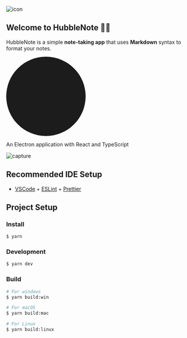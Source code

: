 ![icon](https://github.com/user-attachments/assets/65d8bd1a-c674-4848-98bb-032703a3cfbc)<!DOCTYPE svg PUBLIC "-//W3C//DTD SVG 1.1//EN" "http://www.w3.org/Graphics/SVG/1.1/DTD/svg11.dtd">

## Welcome to HubbleNote 👋🏻

HubbleNote is a simple **note-taking app** that uses **Markdown** syntax to format your notes.

<!-- Uploaded to: SVG Repo, www.svgrepo.com, Transformed by: SVG Repo Mixer Tools -->
<svg version="1.1" id="Capa_1" xmlns="http://www.w3.org/2000/svg" xmlns:xlink="http://www.w3.org/1999/xlink" viewBox="-128 -128 768.00 768.00" xml:space="preserve" width="214px" height="214px" fill="#ffffff" transform="rotate(45)matrix(1, 0, 0, 1, 0, 0)" stroke="#ffffff" stroke-width="0.00512">

<g id="SVGRepo_bgCarrier" stroke-width="0" transform="translate(0,0), scale(1)">

<rect x="-128" y="-128" width="768.00" height="768.00" rx="384" fill="#1c1c1c" strokewidth="0"/>

</g>

<g id="SVGRepo_tracerCarrier" stroke-linecap="round" stroke-linejoin="round" stroke="#CCCCCC" stroke-width="26.624000000000002"> <g> <path style="fill:#5C546A;" d="M72,72H24c-4.418,0-8,3.582-8,8v56h56V72z"/> <path style="fill:#5C546A;" d="M16,152v56c0,4.418,3.582,8,8,8h48v-64H16z"/> <path style="fill:#5C546A;" d="M144,136V80c0-4.418-3.582-8-8-8H88v64H144z"/> <path style="fill:#5C546A;" d="M88,216h48c4.418,0,8-3.582,8-8v-56H88V216z"/> <path style="fill:#5C546A;" d="M16,344v56c0,4.418,3.582,8,8,8h48v-64H16z"/> <path style="fill:#5C546A;" d="M88,408h48c4.418,0,8-3.582,8-8v-56H88V408z"/> <path style="fill:#5C546A;" d="M72,264H24c-4.418,0-8,3.582-8,8v56h56V264z"/> <path style="fill:#5C546A;" d="M144,328v-56c0-4.418-3.582-8-8-8H88v64H144z"/> <polygon style="fill:#888693;" points="72,264 72,328 16,328 16,344 72,344 72,408 88,408 88,344 144,344 144,328 88,328 88,264 88,248 72,248 "/> <polygon style="fill:#888693;" points="88,216 88,152 144,152 144,136 88,136 88,72 72,72 72,136 16,136 16,152 72,152 72,216 72,232 88,232 "/> <path style="fill:#5C546A;" d="M88,232H72H16c-4.422,0-8,3.582-8,8s3.578,8,8,8h56h16h88v-16H88z"/> <path style="fill:#5C546A;" d="M368,152v56c0,4.418,3.582,8,8,8h48v-64H368z"/> <path style="fill:#5C546A;" d="M440,216h48c4.418,0,8-3.582,8-8v-56h-56V216z"/> <path style="fill:#5C546A;" d="M424,72h-48c-4.418,0-8,3.582-8,8v56h56V72z"/> <path style="fill:#5C546A;" d="M496,136V80c0-4.418-3.582-8-8-8h-48v64H496z"/> <path style="fill:#5C546A;" d="M496,328v-56c0-4.418-3.582-8-8-8h-48v64H496z"/> <path style="fill:#5C546A;" d="M440,408h48c4.418,0,8-3.582,8-8v-56h-56V408z"/> <path style="fill:#5C546A;" d="M368,344v56c0,4.418,3.582,8,8,8h48v-64H368z"/> <path style="fill:#5C546A;" d="M424,264h-48c-4.418,0-8,3.582-8,8v56h56V264z"/> <polygon style="fill:#888693;" points="424,264 424,328 368,328 368,344 424,344 424,408 440,408 440,344 496,344 496,328 440,328 440,264 440,248 424,248 "/> <polygon style="fill:#888693;" points="440,216 440,152 496,152 496,136 440,136 440,72 424,72 424,136 368,136 368,152 424,152 424,216 424,232 440,232 "/> <path style="fill:#5C546A;" d="M496,232h-56h-16h-87.995l-0.003,16H424h16h56c4.422,0,8-3.582,8-8S500.422,232,496,232z"/> <path style="fill:#888693;" d="M176,376c-4.422,0-8,3.582-8,8s3.578,8,8,8h16v-16H176z"/> <path style="fill:#888693;" d="M336,392c4.422,0,8-3.582,8-8s-3.578-8-8-8h-16v16H336z"/> <path style="fill:#D5D9DE;" d="M288,272h-16h-16v88c13.255,0,24,10.745,24,24s-10.745,24-24,24v88h64V392v-16V272h-16H288z"/> <path style="fill:#B6B8BE;" d="M256,408c-13.255,0-24-10.745-24-24s10.745-24,24-24v-88h-16h-16h-16h-16v104v16v104h64V408z"/> <path style="fill:#888693;" d="M192,232h-8h-8v16v8c0,8.824,7.18,16,16,16V232z"/> <rect x="240" y="232" style="fill:#888693;" width="16" height="40"/> <path style="fill:#888693;" d="M224,216v-64h-56v44.703c0,8.25,2.813,13.016,8,19.32V216H224z"/> <path style="fill:#888693;" d="M256,0h-72c-8.82,0-16,7.176-16,16v120h88V0z"/> <rect x="240" y="152" style="fill:#888693;" width="16" height="64"/> <rect x="208" y="232" style="fill:#888693;" width="16" height="40"/> <path style="fill:#B6B8BE;" d="M336.008,216c5.109-6.262,7.992-11.18,7.992-19.301V152h-56v64h48v16h-8h-8v40 c8.82,0,16-7.176,16-16l0.002-8l0.003-16L336.008,216z"/> <rect x="256" y="152" style="fill:#B6B8BE;" width="16" height="64"/> <rect x="288" y="232" style="fill:#B6B8BE;" width="16" height="40"/> <rect x="256" y="232" style="fill:#B6B8BE;" width="16" height="40"/> <path style="fill:#B6B8BE;" d="M344,136V16c0-8.824-7.18-16-16-16h-72v136H344z"/> <path style="fill:#888693;" d="M256,512h72c4.422,0,8-3.582,8-8s-3.578-8-8-8h-8h-64V512z"/> <polygon style="fill:#5C546A;" points="208,232 224,232 224,272 240,272 240,232 256,232 256,216 240,216 240,152 256,152 256,136 168,136 168,152 224,152 224,216 176,216 176,216.023 176,232 184,232 192,232 192,272 208,272 "/> <circle style="fill:#888693;" cx="256" cy="384" r="24"/> <path style="fill:#5C546A;" d="M192,496h-8c-4.422,0-8,3.582-8,8s3.578,8,8,8h72v-16H192z"/> <polygon style="fill:#888693;" points="320,232 328,232 336,232 336,216 288,216 288,152 344,152 344,136 256,136 256,152 272,152 272,216 256,216 256,232 272,232 272,272 288,272 288,232 304,232 304,272 320,272 "/> </g> </g>

<g id="SVGRepo_iconCarrier"> <g> <path style="fill:#5C546A;" d="M72,72H24c-4.418,0-8,3.582-8,8v56h56V72z"/> <path style="fill:#5C546A;" d="M16,152v56c0,4.418,3.582,8,8,8h48v-64H16z"/> <path style="fill:#5C546A;" d="M144,136V80c0-4.418-3.582-8-8-8H88v64H144z"/> <path style="fill:#5C546A;" d="M88,216h48c4.418,0,8-3.582,8-8v-56H88V216z"/> <path style="fill:#5C546A;" d="M16,344v56c0,4.418,3.582,8,8,8h48v-64H16z"/> <path style="fill:#5C546A;" d="M88,408h48c4.418,0,8-3.582,8-8v-56H88V408z"/> <path style="fill:#5C546A;" d="M72,264H24c-4.418,0-8,3.582-8,8v56h56V264z"/> <path style="fill:#5C546A;" d="M144,328v-56c0-4.418-3.582-8-8-8H88v64H144z"/> <polygon style="fill:#888693;" points="72,264 72,328 16,328 16,344 72,344 72,408 88,408 88,344 144,344 144,328 88,328 88,264 88,248 72,248 "/> <polygon style="fill:#888693;" points="88,216 88,152 144,152 144,136 88,136 88,72 72,72 72,136 16,136 16,152 72,152 72,216 72,232 88,232 "/> <path style="fill:#5C546A;" d="M88,232H72H16c-4.422,0-8,3.582-8,8s3.578,8,8,8h56h16h88v-16H88z"/> <path style="fill:#5C546A;" d="M368,152v56c0,4.418,3.582,8,8,8h48v-64H368z"/> <path style="fill:#5C546A;" d="M440,216h48c4.418,0,8-3.582,8-8v-56h-56V216z"/> <path style="fill:#5C546A;" d="M424,72h-48c-4.418,0-8,3.582-8,8v56h56V72z"/> <path style="fill:#5C546A;" d="M496,136V80c0-4.418-3.582-8-8-8h-48v64H496z"/> <path style="fill:#5C546A;" d="M496,328v-56c0-4.418-3.582-8-8-8h-48v64H496z"/> <path style="fill:#5C546A;" d="M440,408h48c4.418,0,8-3.582,8-8v-56h-56V408z"/> <path style="fill:#5C546A;" d="M368,344v56c0,4.418,3.582,8,8,8h48v-64H368z"/> <path style="fill:#5C546A;" d="M424,264h-48c-4.418,0-8,3.582-8,8v56h56V264z"/> <polygon style="fill:#888693;" points="424,264 424,328 368,328 368,344 424,344 424,408 440,408 440,344 496,344 496,328 440,328 440,264 440,248 424,248 "/> <polygon style="fill:#888693;" points="440,216 440,152 496,152 496,136 440,136 440,72 424,72 424,136 368,136 368,152 424,152 424,216 424,232 440,232 "/> <path style="fill:#5C546A;" d="M496,232h-56h-16h-87.995l-0.003,16H424h16h56c4.422,0,8-3.582,8-8S500.422,232,496,232z"/> <path style="fill:#888693;" d="M176,376c-4.422,0-8,3.582-8,8s3.578,8,8,8h16v-16H176z"/> <path style="fill:#888693;" d="M336,392c4.422,0,8-3.582,8-8s-3.578-8-8-8h-16v16H336z"/> <path style="fill:#D5D9DE;" d="M288,272h-16h-16v88c13.255,0,24,10.745,24,24s-10.745,24-24,24v88h64V392v-16V272h-16H288z"/> <path style="fill:#B6B8BE;" d="M256,408c-13.255,0-24-10.745-24-24s10.745-24,24-24v-88h-16h-16h-16h-16v104v16v104h64V408z"/> <path style="fill:#888693;" d="M192,232h-8h-8v16v8c0,8.824,7.18,16,16,16V232z"/> <rect x="240" y="232" style="fill:#888693;" width="16" height="40"/> <path style="fill:#888693;" d="M224,216v-64h-56v44.703c0,8.25,2.813,13.016,8,19.32V216H224z"/> <path style="fill:#888693;" d="M256,0h-72c-8.82,0-16,7.176-16,16v120h88V0z"/> <rect x="240" y="152" style="fill:#888693;" width="16" height="64"/> <rect x="208" y="232" style="fill:#888693;" width="16" height="40"/> <path style="fill:#B6B8BE;" d="M336.008,216c5.109-6.262,7.992-11.18,7.992-19.301V152h-56v64h48v16h-8h-8v40 c8.82,0,16-7.176,16-16l0.002-8l0.003-16L336.008,216z"/> <rect x="256" y="152" style="fill:#B6B8BE;" width="16" height="64"/> <rect x="288" y="232" style="fill:#B6B8BE;" width="16" height="40"/> <rect x="256" y="232" style="fill:#B6B8BE;" width="16" height="40"/> <path style="fill:#B6B8BE;" d="M344,136V16c0-8.824-7.18-16-16-16h-72v136H344z"/> <path style="fill:#888693;" d="M256,512h72c4.422,0,8-3.582,8-8s-3.578-8-8-8h-8h-64V512z"/> <polygon style="fill:#5C546A;" points="208,232 224,232 224,272 240,272 240,232 256,232 256,216 240,216 240,152 256,152 256,136 168,136 168,152 224,152 224,216 176,216 176,216.023 176,232 184,232 192,232 192,272 208,272 "/> <circle style="fill:#888693;" cx="256" cy="384" r="24"/> <path style="fill:#5C546A;" d="M192,496h-8c-4.422,0-8,3.582-8,8s3.578,8,8,8h72v-16H192z"/> <polygon style="fill:#888693;" points="320,232 328,232 336,232 336,216 288,216 288,152 344,152 344,136 256,136 256,152 272,152 272,216 256,216 256,232 272,232 272,272 288,272 288,232 304,232 304,272 320,272 "/> </g> </g>

</svg>


An Electron application with React and TypeScript

![capture](https://github.com/user-attachments/assets/8988a412-1e16-41c6-a63e-4d4f12887cd3)


## Recommended IDE Setup

- [VSCode](https://code.visualstudio.com/) + [ESLint](https://marketplace.visualstudio.com/items?itemName=dbaeumer.vscode-eslint) + [Prettier](https://marketplace.visualstudio.com/items?itemName=esbenp.prettier-vscode)

## Project Setup

### Install

```bash
$ yarn
```

### Development

```bash
$ yarn dev
```

### Build

```bash
# For windows
$ yarn build:win

# For macOS
$ yarn build:mac

# For Linux
$ yarn build:linux
```
